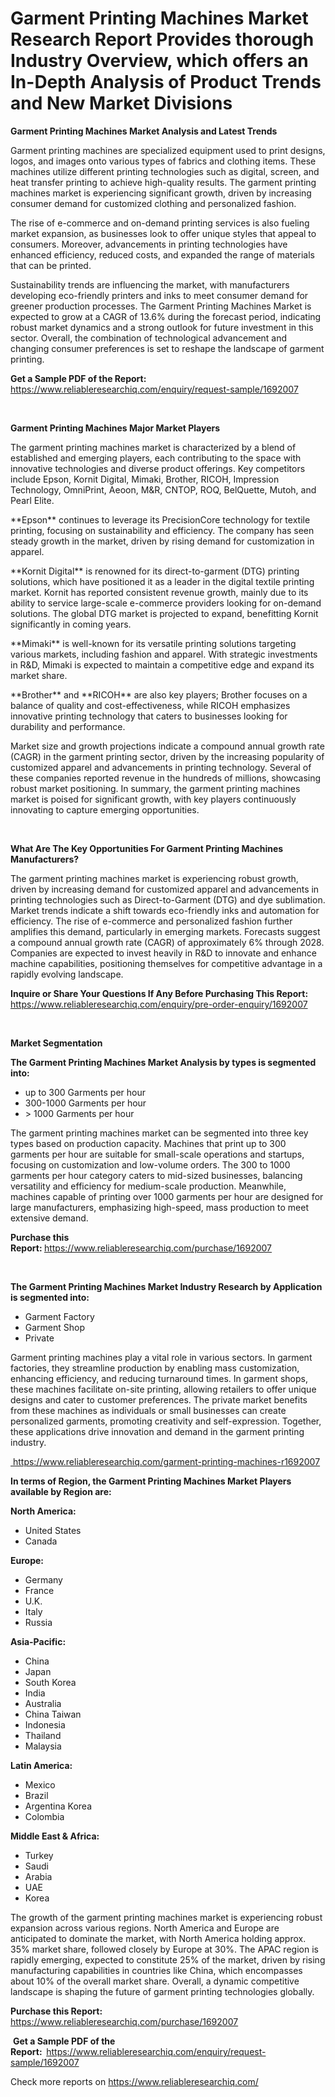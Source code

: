 <p><h1>Garment Printing Machines Market Research Report Provides thorough Industry Overview, which offers an In-Depth Analysis of Product Trends and New Market Divisions</h1></p><p><strong>Garment Printing Machines Market Analysis and Latest Trends</strong></p>
<p><p>Garment printing machines are specialized equipment used to print designs, logos, and images onto various types of fabrics and clothing items. These machines utilize different printing technologies such as digital, screen, and heat transfer printing to achieve high-quality results. The garment printing machines market is experiencing significant growth, driven by increasing consumer demand for customized clothing and personalized fashion. </p><p>The rise of e-commerce and on-demand printing services is also fueling market expansion, as businesses look to offer unique styles that appeal to consumers. Moreover, advancements in printing technologies have enhanced efficiency, reduced costs, and expanded the range of materials that can be printed. </p><p>Sustainability trends are influencing the market, with manufacturers developing eco-friendly printers and inks to meet consumer demand for greener production processes. The Garment Printing Machines Market is expected to grow at a CAGR of 13.6% during the forecast period, indicating robust market dynamics and a strong outlook for future investment in this sector. Overall, the combination of technological advancement and changing consumer preferences is set to reshape the landscape of garment printing.</p></p>
<p><strong>Get a Sample PDF of the Report:&nbsp;</strong> <a href="https://www.reliableresearchiq.com/enquiry/request-sample/1692007?utm_campaign=2459&utm_medium=2&utm_source=Github&utm_content=ia&utm_term=18022025&utm_id=garment-printing-machines">https://www.reliableresearchiq.com/enquiry/request-sample/1692007</a></p>
<p>&nbsp;</p>
<p><strong>Garment Printing Machines Major Market Players</strong></p>
<p><p>The garment printing machines market is characterized by a blend of established and emerging players, each contributing to the space with innovative technologies and diverse product offerings. Key competitors include Epson, Kornit Digital, Mimaki, Brother, RICOH, Impression Technology, OmniPrint, Aeoon, M&R, CNTOP, ROQ, BelQuette, Mutoh, and Pearl Elite.</p><p>**Epson** continues to leverage its PrecisionCore technology for textile printing, focusing on sustainability and efficiency. The company has seen steady growth in the market, driven by rising demand for customization in apparel.</p><p>**Kornit Digital** is renowned for its direct-to-garment (DTG) printing solutions, which have positioned it as a leader in the digital textile printing market. Kornit has reported consistent revenue growth, mainly due to its ability to service large-scale e-commerce providers looking for on-demand solutions. The global DTG market is projected to expand, benefitting Kornit significantly in coming years.</p><p>**Mimaki** is well-known for its versatile printing solutions targeting various markets, including fashion and apparel. With strategic investments in R&D, Mimaki is expected to maintain a competitive edge and expand its market share.</p><p>**Brother** and **RICOH** are also key players; Brother focuses on a balance of quality and cost-effectiveness, while RICOH emphasizes innovative printing technology that caters to businesses looking for durability and performance.</p><p>Market size and growth projections indicate a compound annual growth rate (CAGR) in the garment printing sector, driven by the increasing popularity of customized apparel and advancements in printing technology. Several of these companies reported revenue in the hundreds of millions, showcasing robust market positioning. In summary, the garment printing machines market is poised for significant growth, with key players continuously innovating to capture emerging opportunities.</p></p>
<p>&nbsp;</p>
<p><strong>What Are The Key Opportunities For Garment Printing Machines Manufacturers?</strong></p>
<p><p>The garment printing machines market is experiencing robust growth, driven by increasing demand for customized apparel and advancements in printing technologies such as Direct-to-Garment (DTG) and dye sublimation. Market trends indicate a shift towards eco-friendly inks and automation for efficiency. The rise of e-commerce and personalized fashion further amplifies this demand, particularly in emerging markets. Forecasts suggest a compound annual growth rate (CAGR) of approximately 6% through 2028. Companies are expected to invest heavily in R&D to innovate and enhance machine capabilities, positioning themselves for competitive advantage in a rapidly evolving landscape.</p></p>
<p><strong>Inquire or Share Your Questions If Any Before Purchasing This Report:</strong> <a href="https://www.reliableresearchiq.com/enquiry/pre-order-enquiry/1692007?utm_campaign=2459&utm_medium=2&utm_source=Github&utm_content=ia&utm_term=18022025&utm_id=garment-printing-machines">https://www.reliableresearchiq.com/enquiry/pre-order-enquiry/1692007</a></p>
<p>&nbsp;</p>
<p><strong>Market Segmentation</strong></p>
<p><strong>The Garment Printing Machines Market Analysis by types is segmented into:</strong></p>
<p><ul><li>up to 300 Garments per hour</li><li>300-1000 Garments per hour</li><li>> 1000 Garments per hour</li></ul></p>
<p><p>The garment printing machines market can be segmented into three key types based on production capacity. Machines that print up to 300 garments per hour are suitable for small-scale operations and startups, focusing on customization and low-volume orders. The 300 to 1000 garments per hour category caters to mid-sized businesses, balancing versatility and efficiency for medium-scale production. Meanwhile, machines capable of printing over 1000 garments per hour are designed for large manufacturers, emphasizing high-speed, mass production to meet extensive demand.</p></p>
<p><strong>Purchase this Report:&nbsp;</strong><a href="https://www.reliableresearchiq.com/purchase/1692007?utm_campaign=2459&utm_medium=2&utm_source=Github&utm_content=ia&utm_term=18022025&utm_id=garment-printing-machines">https://www.reliableresearchiq.com/purchase/1692007</a></p>
<p>&nbsp;</p>
<p><strong>The Garment Printing Machines Market Industry Research by Application is segmented into:</strong></p>
<p><ul><li>Garment Factory</li><li>Garment Shop</li><li>Private</li></ul></p>
<p><p>Garment printing machines play a vital role in various sectors. In garment factories, they streamline production by enabling mass customization, enhancing efficiency, and reducing turnaround times. In garment shops, these machines facilitate on-site printing, allowing retailers to offer unique designs and cater to customer preferences. The private market benefits from these machines as individuals or small businesses can create personalized garments, promoting creativity and self-expression. Together, these applications drive innovation and demand in the garment printing industry.</p></p>
<p><a href="https://www.reliableresearchiq.com/garment-printing-machines-r1692007?utm_campaign=2459&utm_medium=2&utm_source=Github&utm_content=ia&utm_term=18022025&utm_id=garment-printing-machines">&nbsp;https://www.reliableresearchiq.com/garment-printing-machines-r1692007</a></p>
<p><strong>In terms of Region, the Garment Printing Machines Market Players available by Region are:</strong></p>
<p>
    <p> <strong> North America: </strong>
        <ul>
            <li>United States</li>
            <li>Canada</li>
        </ul>
        </p> 
    <p> <strong> Europe: </strong>
        <ul>
            <li>Germany</li>
            <li>France</li>
            <li>U.K.</li>
            <li>Italy</li>
            <li>Russia</li>
        </ul>
        </p> 
    <p> <strong> Asia-Pacific: </strong>
        <ul>
            <li>China</li>
            <li>Japan</li>
            <li>South Korea</li>
            <li>India</li>
            <li>Australia</li>
            <li>China Taiwan</li>
            <li>Indonesia</li>
            <li>Thailand</li>
            <li>Malaysia</li>
        </ul>
        </p> 
    <p> <strong> Latin America: </strong>
        <ul>
            <li>Mexico</li>
            <li>Brazil</li>
            <li>Argentina Korea</li>
            <li>Colombia</li>
        </ul>
        </p> 
    <p> <strong> Middle East & Africa: </strong>
        <ul>
            <li>Turkey</li>
            <li>Saudi</li>
            <li>Arabia</li>
            <li>UAE</li>
            <li>Korea</li>
        </ul>
    </p>
    </p>
<p><p>The growth of the garment printing machines market is experiencing robust expansion across various regions. North America and Europe are anticipated to dominate the market, with North America holding approx. 35% market share, followed closely by Europe at 30%. The APAC region is rapidly emerging, expected to constitute 25% of the market, driven by rising manufacturing capabilities in countries like China, which encompasses about 10% of the overall market share. Overall, a dynamic competitive landscape is shaping the future of garment printing technologies globally.</p></p>
<p><strong>Purchase this Report: </strong><a href="https://www.reliableresearchiq.com/purchase/1692007?utm_campaign=2459&utm_medium=2&utm_source=Github&utm_content=ia&utm_term=18022025&utm_id=garment-printing-machines">https://www.reliableresearchiq.com/purchase/1692007</a></p>
<p>&nbsp;<strong>Get a Sample PDF of the Report:&nbsp;&nbsp;</strong><a href="https://www.reliableresearchiq.com/enquiry/request-sample/1692007?utm_campaign=2459&utm_medium=2&utm_source=Github&utm_content=ia&utm_term=18022025&utm_id=garment-printing-machines">https://www.reliableresearchiq.com/enquiry/request-sample/1692007</a></p>
<p><strong></strong></p>
<p>Check more reports on <a href="https://www.reliableresearchiq.com/?utm_campaign=2459&utm_medium=2&utm_source=Github&utm_content=ia&utm_term=18022025&utm_id=garment-printing-machines">https://www.reliableresearchiq.com/</a></p>